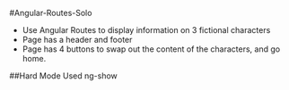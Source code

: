 #Angular-Routes-Solo
- Use Angular Routes to display information on 3 fictional characters
- Page has a header and footer
- Page has 4 buttons to swap out the content of the characters, and go home.



##Hard Mode
Used ng-show
